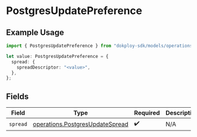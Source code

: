 # PostgresUpdatePreference

## Example Usage

```typescript
import { PostgresUpdatePreference } from "dokploy-sdk/models/operations";

let value: PostgresUpdatePreference = {
  spread: {
    spreadDescriptor: "<value>",
  },
};
```

## Fields

| Field                                                                              | Type                                                                               | Required                                                                           | Description                                                                        |
| ---------------------------------------------------------------------------------- | ---------------------------------------------------------------------------------- | ---------------------------------------------------------------------------------- | ---------------------------------------------------------------------------------- |
| `spread`                                                                           | [operations.PostgresUpdateSpread](../../models/operations/postgresupdatespread.md) | :heavy_check_mark:                                                                 | N/A                                                                                |